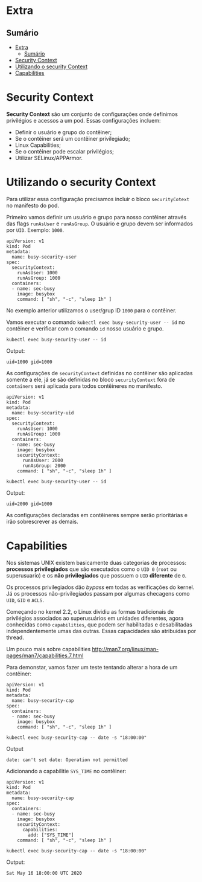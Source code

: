 # Extra

## Sumário

<!-- TOC -->

- [Extra](#extra)
  - [Sumário](#sumário)
- [Security Context](#security-context)
- [Utilizando o security Context](#utilizando-o-security-context)
- [Capabilities](#capabilities)

<!-- TOC -->

# Security Context

**Security Context** são um conjunto de configurações onde definimos privilégios e acessos a um pod. Essas configurações incluem:

* Definir o usuário e grupo do contêiner;
* Se o contêiner será um contêiner privilegiado;
* Linux Capabilities;
* Se o contêiner pode escalar privilégios;
* Utilizar SELinux/APPArmor.

# Utilizando o security Context

Para utilizar essa configuração precisamos incluir o bloco ```securityCotext``` no manifesto do pod.

Primeiro vamos definir um usuário e grupo para nosso contêiner através das flags ```runAsUser``` e ```runAsGroup```. O usuário e grupo devem ser informados por ``UID``. Exemplo: ``1000``.

```
apiVersion: v1
kind: Pod
metadata:
  name: busy-security-user
spec:
  securityContext:
    runAsUser: 1000
    runAsGroup: 1000
  containers:
  - name: sec-busy
    image: busybox
    command: [ "sh", "-c", "sleep 1h" ]
```

No exemplo anterior utilizamos o user/grup ID ``1000`` para o contêiner.

Vamos executar o comando ``` kubectl exec busy-security-user -- id ``` no contêiner e verificar com o comando ```id``` nosso usuário e grupo.

```
kubectl exec busy-security-user -- id
```

Output:
```
uid=1000 gid=1000
```

As configurações de ``securityContext`` definidas no contêiner são aplicadas somente a ele, já se são definidas no bloco ``securityContext`` fora de ```containers``` será aplicada para todos contêineres no manifesto.

```
apiVersion: v1
kind: Pod
metadata:
  name: busy-security-uid
spec:
  securityContext:
    runAsUser: 1000
    runAsGroup: 1000
  containers:
  - name: sec-busy
    image: busybox
    securityContext:
      runAsUser: 2000
      runAsGroup: 2000
    command: [ "sh", "-c", "sleep 1h" ]
```

```
kubectl exec busy-security-user -- id
```

Output:
```
uid=2000 gid=1000
```

As configurações declaradas em contêineres sempre serão prioritárias e irão sobrescrever as demais.

# Capabilities

Nos sistemas UNIX existem basicamente duas categorias de processos: **processos privilegiados** que são executados como o ``UID 0`` (``root`` ou superusuario) e os **não privilegiados** que possuem o ``UID`` **diferente** de ``0``.

Os processos privilegiados dão *bypass* em todas as verificações do kernel. Já os processos não-privilegiados passam por algumas checagens como ``UID``, ``GID`` e ``ACLS``.

Começando no kernel 2.2, o Linux dividiu as formas tradicionais de privilégios associados ao superusuários em unidades diferentes, agora conhecidas como ```capabilities```, que podem ser habilitadas e desabilitadas independentemente umas das outras. Essas capacidades são atribuídas por thread.

Um pouco mais sobre capabilities
http://man7.org/linux/man-pages/man7/capabilities.7.html

Para demonstar, vamos fazer um teste tentando alterar a hora de um contêiner:

```
apiVersion: v1
kind: Pod
metadata:
  name: busy-security-cap
spec:
  containers:
  - name: sec-busy
    image: busybox
    command: [ "sh", "-c", "sleep 1h" ]

```

```
kubectl exec busy-security-cap -- date -s "18:00:00"
```

Output
```
date: can't set date: Operation not permitted
```

Adicionando a capabilitie ``SYS_TIME`` no contêiner:

```
apiVersion: v1
kind: Pod
metadata:
  name: busy-security-cap
spec:
  containers:
  - name: sec-busy
    image: busybox
    securityContext:
      capabilities:
        add: ["SYS_TIME"]
    command: [ "sh", "-c", "sleep 1h" ]
```

```
kubectl exec busy-security-cap -- date -s "18:00:00"
```

Output:
```
Sat May 16 18:00:00 UTC 2020
```